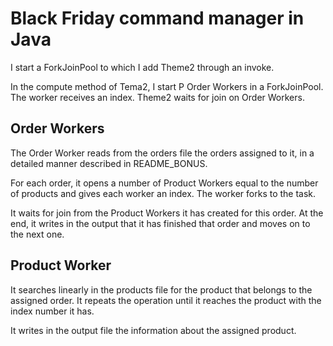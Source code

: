 # Black Friday command manager in Java

I start a ForkJoinPool to which I add Theme2 through an invoke.

In the compute method of Tema2, I start P Order Workers in a ForkJoinPool. The worker receives an index. Theme2 waits for join on Order Workers.

## Order Workers

The Order Worker reads from the orders file the orders assigned to it, in a detailed manner described in README_BONUS.

For each order, it opens a number of Product Workers equal to the number of products and gives each worker an index. The worker forks to the task.

It waits for join from the Product Workers it has created for this order. At the end, it writes in the output that it has finished that order and moves on to the next one.

## Product Worker

It searches linearly in the products file for the product that belongs to the assigned order. It repeats the operation until it reaches the product with the index number it has.

It writes in the output file the information about the assigned product.
